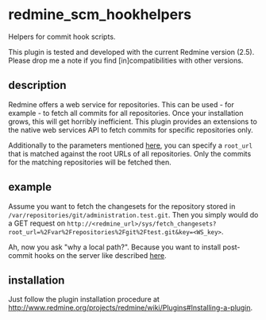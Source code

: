 redmine_scm_hookhelpers
=======================

Helpers for commit hook scripts.

This plugin is tested and developed with the current Redmine version (2.5).
Please drop me a note if you find [in]compatibilities with other versions.

description
-----------

Redmine offers a web service for repositories.
This can be used - for example - to fetch all commits for all repositories.
Once your installation grows, this will get horribly inefficient.
This plugin provides an extensions to the native web services API to fetch commits for specific repositories only.

Additionally to the parameters mentioned
[here](http://www.redmine.org/projects/redmine/wiki/HowTo_setup_automatic_refresh_of_repositories_in_Redmine_on_commit),
you can specify a `root_url` that is matched against the root URLs of all repositories.
Only the commits for the matching repositories will be fetched then.

example
-------

Assume you want to fetch the changesets for the repository stored in
`/var/repositories/git/administration.test.git`.
Then you simply would do a GET request on
`http://<redmine_url>/sys/fetch_changesets?root_url=%2Fvar%2Frepositories%2Fgit%2Ftest.git&key=<WS_key>`.

Ah, now you ask "why a local path?". Because you want to install post-commit hooks on the server like described [here](example_installation).

installation
------------

Just follow the plugin installation procedure at
http://www.redmine.org/projects/redmine/wiki/Plugins#Installing-a-plugin.

